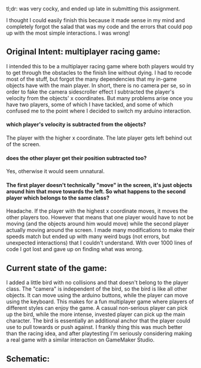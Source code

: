 tl;dr: was very cocky, and ended up late in submitting this assignment.

I thought I could easily finish this because it made sense in my mind and completely forgot the salad that was my code and the errors that could pop up with the most simple interactions. I was wrong!

## Original Intent: multiplayer racing game:
I intended this to be a multiplayer racing game where both players would try to get through the obstacles to the finish line without dying. I had to recode most of the stuff, but forgot the many dependencies that my in-game objects have with the main player. In short, there is no camera per se, so in order to fake the camera sidescroller effect I subtracted the player's velocity from the objects' x coordinates. But many problems arise once you have two players, some of which I have tackled, and some of which confused me to the point where I decided to switch my arduino interaction.

#### which player's velocity is subtracted from the objects?
The player with the higher x coordinate. The late player gets left behind out of the screen.

#### does the other player get their position subtracted too?
Yes, otherwise it would seem unnatural.

#### The first player doesn't technically "move" in the screen, it's just objects around him that move towards the left. So what happens to the second player which belongs to the same class?
Headache. If the player with the highest x coordinate moves, it moves the other players too. However that means that one player would have to not be moving (and the objects around him would move) while the second player actually moving around the screen. I made many modifications to make their speeds match but ended up with many weird bugs (not errors, but unexpected interactions) that I couldn't understand. With over 1000 lines of code I got lost and  gave up on finding what was wrong.

## Current state of the game:
I added a little bird with no collisions and that doesn't belong to the player  class. The "camera" is independent of the bird, so the bird is like all other objects. It can move using the arduino buttons, while the player can move using the keyboard. This makes for a fun multiplayer game where players of different styles can enjoy the game. A casual non-serious player can pick up the bird, while the more intense, invested player can pick up the main character. The bird is essentially an additional anchor that the player could use to pull towards or push against. I frankly thing this was much better than the racing idea, and after playtesting I'm seriously considering making a real game with a similar interaction on GameMaker Studio. 

## Schematic:

